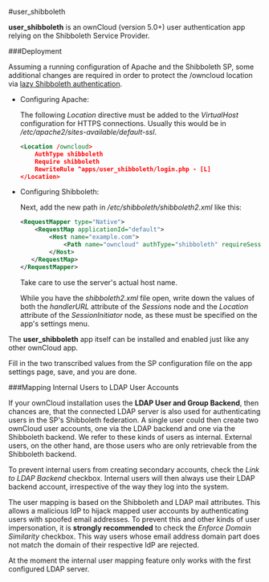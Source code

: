 #user_shibboleth

**user_shibboleth** is an ownCloud (version 5.0+) user authentication app relying on the Shibboleth Service Provider.


###Deployment

Assuming a running configuration of Apache and the Shibboleth SP, some additional changes are required in order to protect the /owncloud location via [lazy Shibboleth authentication](https://aai-demo.switch.ch/lazy/).

* Configuring Apache:

    The following _Location_ directive must be added to the _VirtualHost_ configuration for HTTPS connections. Usually this would be in _/etc/apache2/sites-available/default-ssl_.

    ```xml
    <Location /owncloud>
        AuthType shibboleth
        Require shibboleth
        RewriteRule ^apps/user_shibboleth/login.php - [L]
    </Location>
    ```
* Configuring Shibboleth:
    
    Next, add the new path in _/etc/shibboleth/shibboleth2.xml_ like this:

    ```xml
    <RequestMapper type="Native">
        <RequestMap applicationId="default">
            <Host name="example.com">
                <Path name="owncloud" authType="shibboleth" requireSession="false"/>
            </Host>
       </RequestMap>
    </RequestMapper>
    ```
    Take care to use the server's actual host name.
    
    While you have the _shibboleth2.xml_ file open, write down the values of both the _handlerURL_ attribute of the _Sessions_ node and the _Location_ attribute of the _SessionInitiator_ node, as these must be specified on the app's settings menu.

The __user_shibboleth__ app itself can be installed and enabled just like any other ownCloud app.

Fill in the two transcribed values from the SP configuration file on the app settings page, save, and you are done.

###Mapping Internal Users to LDAP User Accounts

If your ownCloud installation uses the __LDAP User and Group Backend__, then chances are, that the connected LDAP server is also used for authenticating users in the SP's Shibboleth federation. A single user could then create two ownCloud user accounts, one via the LDAP backend and one via the Shibboleth backend. We refer to these kinds of users as internal. External users, on the other hand, are those users who are only retrievable from the Shibboleth backend.

To prevent internal users from creating secondary accounts, check the _Link to LDAP Backend_ checkbox. Internal users will then always use their LDAP backend account, irrespective of the way they log into the system.

The user mapping is based on the Shibboleth and LDAP mail attributes. This allows a malicious IdP to hijack mapped user accounts by authenticating users with spoofed email addresses. To prevent this and other kinds of user impersonation, it is __strongly recommended__ to check the _Enforce Domain Similarity_ checkbox. This way users whose email address domain part does not match the domain of their respective IdP are rejected.

At the moment the internal user mapping feature only works with the first configured LDAP server.
